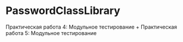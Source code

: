 # PasswordClassLibrary

Практическая работа 4: Модульное тестирование
+
Практическая работа 5: Модульное тестирование
